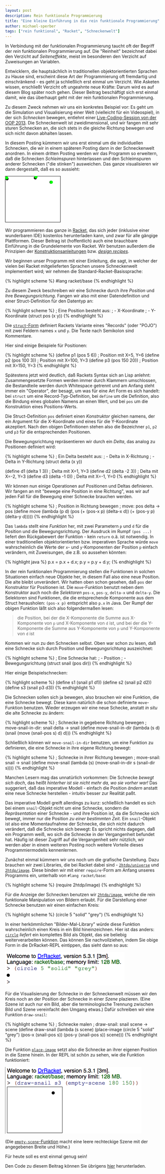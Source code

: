 ```yaml
---
layout: post
description: Rein funktionale Programmierung
title: "Eine kleine Einführung in die rein funktionale Programmierung"
author: michael-sperber
tags: ["rein funktional", "Racket", "Schneckenwelt"]
---
```


In Verbindung mit der funktionalen Programmierung taucht oft der
Begriff der *rein* funktionalen Programmierung auf.  Die "Reinheit"
bezeichnet dabei den Verzicht auf *Seiteneffekte*, meist im besonderen den
Verzicht auf Zuweisungen an Variablen.

Entwicklern, die hauptsächlich in traditionellen objektorientierten
Sprachen zu Hause sind, erscheint diese Art der Programmierung oft
fremdartig und einschränkend - es geht ja schließlich erst einmal um
Verzicht.  Wie Asketen wissen, erschließt Verzicht oft ungeahnte neue
Kräfte: Darum wird es auf diesem Blog später noch gehen.  Dieser
Beitrag beschäftigt sich erst einmal damit, wie das überhaupt geht
mit der rein funktionalen Programmierung.

<!-- more start -->

Zu diesem Zweck nehmen wir uns ein konkretes Beispiel vor: Es geht um
die Simulation und Visualisierung einer Welt (vielleicht für ein
Videospiel), in der sich *Schnecken* bewegen, entlehnt einer
[Live-Coding-Session von der OOP 2013](http://www.sigs-datacom.de/oop2013/konferenz/sessiondetails.html?tx_mwconferences_pi1[showUid]=1101&tx_mwconferences_pi1[anchor]=#Ndo3&tx_mwconferences_pi1[s]=0).
Die Schneckenwelt ist zweidimensional, und wir fangen mit sehr sturen
Schnecken an, die sich stets in die gleiche Richtung bewegen und sich
nicht davon abhalten lassen.  

In diesem Posting kümmern wir uns erst einmal um die individuellen
Schnecken, die wir in einem späteren Posting dann in der Schneckenwelt
anordnen.  In einem dritten Posting werden wir das Programm so
erweitern, daß die Schnecken *Schleimspuren* hinterlassen und den
Schleimspuren anderer Schnecken ("die stinken") ausweichen.  Das ganze
visualisieren wir dann dergestallt, daß es so aussieht:

<div id="center">
<img src="/files/rein-funktional/snailworld.gif">
</img>
</div>

Wir programmieren das
ganze in [Racket](http://www.racket-lang.org/), das sich jeder
(inklusive einer wunderbaren IDE) kostenlos herunterladen kann, und
zwar für alle gängige Plattformen.  Dieser Beitrag ist (hoffentlich)
auch eine brauchbare Einführung in die Grundelemente von Racket.  Wir
benutzen außerdem die Prinzipien der
[Konstruktionsanleitungen](http://www.deinprogramm.de/dmda/)
bzw. [*design recipes*](http://www.htdp.org/).

Wir beginnen unser Programm mit einer Einleitung, die sagt, in welcher
der vielen bei Racket mitgelieferten Sprachen unsere Schneckenwelt
implementiert wird; wir nehmen die Standard-Racket-Basissprache:

{% highlight scheme %}
#lang racket/base
{% endhighlight %}

Zu diesem Zweck beschreiben wir eine
Schnecke durch ihre *Position* und ihre *Bewegungsrichtung*.  Fangen
wir also mit einer Datendefinition und einer Struct-Definition für
den Datentyp an:

{% highlight scheme %}
; Eine Position besteht aus:
; - X-Koordinate
; - Y-Koordinate
(struct pos (x y))
{% endhighlight %}

Die
[`struct`-Form](http://docs.racket-lang.org/reference/define-struct.html?q=struct&q=place-image&q=circle#%28form._%28%28lib._racket%2Fprivate%2Fbase..rkt%29._struct%29%29)
definiert Rackets Variante eines "Records" (oder
"POJO") mit zwei Feldern names `x` und `y`.  Die Texte nach Semikolon
sind Kommentare.

Hier sind einige Beispiele für Positionen:

{% highlight scheme %}
(define p1 (pos 5 6))    ; Position mit X=5, Y=6
(define p2 (pos 100 3))  ; Position mit X=100, Y=3
(define p3 (pos 150 20)) ; Position mit X=150, Y=3
{% endhighlight %}

Spätestens jetzt wird deutlich, daß Rackets Syntax sich an Lisp
anlehnt: Zusammengesetzte Formen werden immer durch Klammern
umschlossen, die Bestandteile werden durch Whitespace getrennt und am
Anfang steht immer ein "Operator", der besagt, um was für eine Art
Form es sich handelt: bei `struct` um eine Record-Typ-Definition, bei
`define` um die Definition, also die Bindung eines globalen Namens an
einen Wert, und bei `pos` um die Konstruktion eines Positions-Werts.

Die Struct-Definition `pos` definiert einen *Konstruktor* gleichen
namens, der ein Argument für die X-Koordinate und eines für die
Y-Koordinate akzeptiert.  Nach den obigen Definitionen stehen also die
Bezeichner `p1`, `p2` und `p3` für die entsprechenden Positionen.

Die Bewegungsrichtung repräsentieren wir durch ein *Delta*, das
analog zu Positionen definiert wird:

{% highlight scheme %}
; Ein Delta besteht aus:
; - Delta in X-Richtung
; - Delta in Y-Richtung
(struct delta (x y))

(define d1 (delta 1 3))  ; Delta mit X=1, Y=3
(define d2 (delta -2 3)) ; Delta mit X=-2, Y=3
(define d3 (delta -1 0)) ; Delta mit X=-1, Y=0
{% endhighlight %}

Wir können nun einige Operationen auf Positionen und Deltas
definieren.  Wir fangen an mit "bewege eine Position in eine
Richtung", was wir auf jeden Fall für die Bewegung einer Schnecke
brauchen werden.

{% highlight scheme %}
; Position in Richtung bewegen
; move: pos delta -> pos
(define move
  (lambda (p d)
    (pos (+ (pos-x p) (delta-x d))
         (+ (pos-y p) (delta-y d)))))
{% endhighlight %}

Das `lambda` stellt eine *Funktion* her, mit zwei Parametern `p` und
`d` für die Position und die Bewegungsrichtung.  Der Ausdruck im Rumpf
`(pos ...)` liefert den Rückgabewert der Funktion - kein `return`
o.ä. ist notwendig.  In einer traditionellen objektorientierten
bzw. imperativen Sprache würde `move` wahrscheinlich die Werte der
`x`- und `y`-Komponenten der Position `p` einfach verändern, mit
Zuweisungen, die z.B. so aussehen könnten:

{% highlight java %}
p.x = p.x + d.x;
p.y = p.y + d.y;
{% endhighlight %}

In der rein funktionalen Programmierung stellen die Funktionen in
solchen Situationen einfach neue Objekte her, in diesem Fall also eine
neue Position.  Die alte bleibt unverändert.  Wir hatten oben schon
gesehen, daß `pos` der Konstruktor für Positionen ist.  Die
`move`-Funktion benutzt neben dem Konstruktor auch noch die
*Selektoren* `pos-x`, `pos-y`, `delta-x` und `delta-y`.  Die
Selektoren sind Funktionen, die die entsprechende Komponente aus dem
Struct herausholen: `(pos-x p)` entspricht also `p.x` in Java.  Der
Rumpf der obigen Funktion läßt sich also folgendermaßen lesen:

> die Position, bei der die X-Komponente die Summe aus X-Komponente
> von `p` und X-Komponente von `d` ist, und bei der die Y-Komponente
> die Summe aus Y-Komponente von `p` und Y-Komponente von `d` ist

Kommen wir nun zu den Schnecken selbst.  Oben war schon zu lesen, daß
eine Schnecke sich durch Position und Bewegungsrichtung auszeichnet:

{% highlight scheme %}
; Eine Schnecke hat:
; - Position
; - Bewegungsrichtung
(struct snail (pos dir))
{% endhighlight %}

Hier einige Beispielschnecken:

{% highlight scheme %}
(define s1 (snail p1 d1))
(define s2 (snail p2 d2))
(define s3 (snail p3 d3))
{% endhighlight %}

Die Schnecken sollen sich ja bewegen, also brauchen wir eine Funktion,
die eine Schnecke bewegt.  Diese kann natürlich die schon definierte
`move`-Funktion benutzen.  Wieder erzeugen wir eine neue Schecke,
anstatt <i>in situ</i> die alte Schnecke zu ändern:

{% highlight scheme %}
; Schnecke in gegebene Richtung bewegen
; move-snail-in-dir: snail delta -> snail
(define move-snail-in-dir
  (lambda (s d)
    (snail (move (snail-pos s) d)
           d)))
{% endhighlight %}

Schließlich können wir `move-snail-in-dir` benutzen, um eine Funktion
zu definieren, die eine Schnecke in ihre eigene Richtung bewegt:

{% highlight scheme %}
; Schnecke in ihrer Richtung bewegen
; move-snail: snail -> snail
(define move-snail
  (lambda (s)
    (move-snail-in-dir s (snail-dir s))))
{% endhighlight %}

Manchen Lesern mag das unnatürlich vorkommen: Die Schnecke *bewegt
sich doch*, das heißt *hinterher ist sie nicht mehr da, wo sie vorher
war!*  Das suggeriert, daß das imperative Modell - einfach die
Position *ändern* anstatt eine neue Schnecke herstellen - intuitiv
besser zur Realität paßt.

Das imperative Modell greift allerdings zu kurz: schließlich handelt
es sich bei einem `snail`-Objekt nicht um eine Schnecke, sondern die
*Repräsentation* einer Schnecke - und ihre Position ist, da die
Schnecke sich bewegt, immer nur die Position *zu einer bestimmten
Zeit*.  Ein `snail`-Objekt ist also eine Momentaufnahme der Schnecke,
die sich nicht dadurch verändert, daß die Schnecke sich bewegt: Es
spricht nichts dagegen, daß ein Programm weiß, wo sich die Schnecke in
der Vergangenheit befundet hat.  Häufig ist dieser Zugriff auf die
Vergangenheit sehr nützlich, wir werden aber in einem weiteren Posting
noch weitere Vorteile dieses Programmiermodells kennenlernen.

Zunächst einmal kümmern wir uns noch um die grafische Darstellung.
Dazu brauchen wir zwei Libraries, die bei Racket dabei sind -
[`2htdp/universe`](http://docs.racket-lang.org/teachpack/2htdpuniverse.html)
und
[`2htdp/image`](http://docs.racket-lang.org/teachpack/2htdpimage.html).
Diese binden wir mit einer `require`-Form am Anfang unseres Programms
ein, unterhalb von `#lang racket/base`:

{% highlight scheme %}
(require 2htdp/image)
{% endhighlight %}

Für die Anzeige der Schnecken benutzen wir
[`2htdp/image`](http://docs.racket-lang.org/teachpack/2htdpimage.html),
welche die rein funktionale Manipulation von Bildern erlaubt.  Für die
Darstellung einer Schnecke benutzen wir einen einfachen Kreis:

{% highlight scheme %}
(circle 5 "solid" "grey")
{% endhighlight %}

In einer herkömmlichen "Bilder-Mal-Library" würde diese Funktion
wahrscheinlich einen Kreis in ein Bild hineinzeichnen.  Hier ist das
anders:
[`circle`](http://docs.racket-lang.org/teachpack/2htdpimage.html?q=circle#%28def._%28%28lib._2htdp%2Fimage..rkt%29._circle%29%29)
*liefert* ein komplettes Bild als Objekt, das sie
beliebig weiterverarbeiten können.  Das können Sie nachvollziehen,
indem Sie obige Form in die DrRacket-REPL eintippen, das sieht dann so
aus:

<img src="/files/rein-funktional/circle.png">
</img>

Für die Visualisierung der Schnecke in der Schneckenwelt müssen wir
den Kreis noch an der Position der Schnecke in einer *Szene*
plazieren.  (Eine Szene ist auch nur ein Bild, aber die
terminologische Trennung zwischen Bild und Szene vereinfacht den
Umgang etwas.)  Dafür schreiben wir eine Funktion `draw-snail`:

{% highlight scheme %}
; Schnecke malen
; draw-snail: snail scene -> scene
(define draw-snail
  (lambda (s scene)
    (place-image (circle 5 "solid" "grey")
                 (pos-x (snail-pos s))
                 (pos-y (snail-pos s))
                 scene)))
{% endhighlight %}

Die Funktion
[`place-image`](http://docs.racket-lang.org/teachpack/2htdpimage.html?q=place-image&q=circle#%28def._%28%28lib._2htdp%2Fimage..rkt%29._place-image%29%29)
setzt also die Schnecke an ihrer eigenen
Position in die Szene hinein.  In der REPL ist schön zu sehen, wie die
Funktion funktioniert:

<img src="/files/rein-funktional/draw-snail.png">
</img>

(Die
[`empty-scene`-Funktion](http://docs.racket-lang.org/teachpack/2htdpimage.html?q=empty-scene#%28def._%28%28lib._2htdp%2Fimage..rkt%29._empty-scene%29%29)
macht eine leere rechteckige Szene mit der angegebenen Breite und Höhe.)

Für heute soll es erst einmal genug sein!

Den Code zu diesem Beitrag können Sie übrigens
[hier](/files/rein-funktional/snail.rkt) herunterladen.

<!-- more end -->
